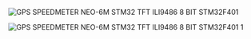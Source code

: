 

![GPS SPEEDMETER NEO-6M STM32 TFT ILI9486 8 BIT STM32F401](https://github.com/offpic/GPS-SPEEDMETER-NEO-6M-STM32-TFT-ILI9486-8-BIT-STM32F401/assets/31142397/d075ddf8-ad05-4c66-b79b-32e7c9e2942c)

![GPS SPEEDMETER NEO-6M STM32 TFT ILI9486 8 BIT STM32F401 1](https://github.com/offpic/GPS-SPEEDMETER-NEO-6M-STM32-TFT-ILI9486-8-BIT-STM32F401/assets/31142397/a3f86eca-0d39-49b7-aa38-b89bc8b57f7c)
